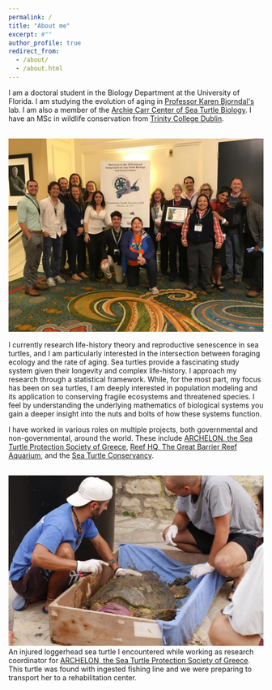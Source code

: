 ```yaml
---
permalink: /
title: "About me"
excerpt: #""
author_profile: true
redirect_from: 
  - /about/
  - /about.html
---
```



I am a doctoral student in the Biology Department at the University of Florida. I am studying the evolution of aging in [Professor Karen Bjorndal's](https://biology.ufl.edu/bjorndal/) lab. I am also a member of the [Archie Carr Center of Sea Turtle Biology](https://accstr.ufl.edu/). I have an MSc in wildlife conservation from [Trinity College Dublin](https://naturalscience.tcd.ie/postgraduate/msc-biodiversity/). 

<br/><img src='/images/ISTS_charleston.png'>

I currently research life-history theory and reproductive senescence in sea turtles, and I am particularly interested in the intersection between foraging ecology and the rate of aging. Sea turtles provide a fascinating study system given their longevity and complex life-history. I approach my research through a statistical framework. While, for the most part, my focus has been on sea turtles, I am deeply interested in population modeling and its application to conserving fragile ecosystems and threatened species. I feel by understanding the underlying mathematics of biological systems you gain a deeper insight into the nuts and bolts of how these systems function.

I have worked in various roles on multiple projects, both governmental and non-governmental, around the world. These include [ARCHELON, the Sea Turtle Protection Society of Greece](https://www.archelon.gr/index_eng.php), [Reef HQ, The Great Barrier Reef Aquarium](https://www.reefhq.com.au), and the [Sea Turtle Conservancy](https://conserveturtles.org). 

<br/><img src='/images/sea_turtle_greece1.png'>
<br clear="left"/>
An injured loggerhead sea turtle I encountered while working as research coordinator for [ARCHELON, the Sea Turtle Protection Society of Greece](https://www.archelon.gr/index_eng.php). This turtle was found with ingested fishing line and we were preparing to transport her to a rehabilitation center.
